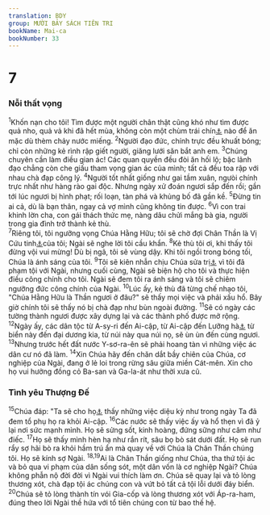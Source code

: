 ```yaml
---
translation: BDY
group: MƯỜI BẢY SÁCH TIÊN TRI
bookName: Mai-ca 
bookNumber: 33
---
```


<div class="title"><h1>7</h1><h3>Nỗi thất vọng</h3></div>
<span class="verse mi_7_1"><sup>1</sup>Khốn nạn cho tôi! Tìm được một người chân thật cũng khó như tìm được quả nho, quả vả khi đã hết mùa, không còn một chùm trái chín<a href="#" data-toggle="tooltip" data-placement="bottom" title="Nt trái chín đầu mùa">⚓</a> nào để ăn mặc dù thèm chảy nước miếng. </span>
<span class="verse mi_7_2"><sup>2</sup>Người đạo đức, chính trực đều khuất bóng; chỉ còn những kẻ rình rập giết người, giăng lưới săn bắt anh em. </span>
<span class="verse mi_7_3"><sup>3</sup>Chúng chuyên cần làm điều gian ác! Các quan quyền đều đòi ăn hối lộ; bậc lãnh đạo chẳng còn che giấu tham vọng gian ác của mình; tất cả đều toa rập với nhau chà đạp công lý. </span>
<span class="verse mi_7_4"><sup>4</sup>Người tốt nhất giống như gai tầm xuân, ngưòi chính trực nhất như hàng rào gai độc. Nhưng ngày xử đoán ngươi sắp đến rồi; gần tới lúc ngươi bị hình phạt; rối loạn, tàn phá và khủng bố đã gần kề. </span>
<span class="verse mi_7_5"><sup>5</sup>Đừng tin ai cả, dù là bạn thân, ngay cả vợ mình cũng không tin được. </span>
<span class="verse mi_7_6"><sup>6</sup>Vì con trai khinh lờn cha, con gái thách thức mẹ, nàng dâu chửi mắng bà gia, người trong gia đình trở thành kẻ thù.<br/></span>
<span class="verse mi_7_7"><sup>7</sup>Riêng tôi, tôi ngưỡng vọng Chúa Hằng Hữu; tôi sẽ chờ đợi Chân Thần là Vị Cứu tinh<a href="#" data-toggle="tooltip" data-placement="bottom" title="Ctd vĩ nhân, người quyền thế">⚓</a>của tôi; Ngài sẽ nghe lời tôi cầu khẩn. </span>
<span class="verse mi_7_8"><sup>8</sup>Kẻ thù tôi ơi, khi thấy tôi đừng vội vui mừng! Dù bị ngã, tôi sẽ vùng dậy. Khi tôi ngồi trong bóng tối, Chúa là ánh sáng của tôi. </span>
<span class="verse mi_7_9"><sup>9</sup>Tôi sẽ kiên nhẫn chịu Chúa sửa trị<a href="#" data-toggle="tooltip" data-placement="bottom" title="Nt công phẫn">⚓</a> vì tôi đã phạm tội với Ngài, nhưng cuối cùng, Ngài sẽ biện hộ cho tôi và thực hiện điều công chính cho tôi. Ngài sẽ đem tôi ra ánh sáng và tôi sẽ chiêm ngưỡng đức công chính của Ngài. </span>
<span class="verse mi_7_10"><sup>10</sup>Lúc ấy, kẻ thù đã từng chế nhạo tôi, &#34;Chúa Hằng Hữu là Thần ngươi ở đâu?&#34; sẽ thấy mọi việc và phải xấu hổ. Bây giờ chính tôi sẽ thấy nó bị chà đạp như bùn ngoài đường. </span>
<span class="verse mi_7_11"><sup>11</sup>Sẽ có ngày các tường thành ngươi được xây dựng lại và các thành phố được mở rộng. </span>
<span class="verse mi_7_12"><sup>12</sup>Ngày ấy, các dân tộc từ A-sy-ri đến Ai-cập, từ Ai-cập đến Lưỡng hà<a href="#" data-toggle="tooltip" data-placement="bottom" title="Nt sông">⚓</a> từ biển này đến đại dương kia, từ núi này qua núi nọ, sẽ ùn ùn đến cùng ngươi. </span>
<span class="verse mi_7_13"><sup>13</sup>Nhưng trước hết đất nước Y-sơ-ra-ên sẽ phải hoang tàn vì những việc ác dân cư nó đã làm. </span>
<span class="verse mi_7_14"><sup>14</sup>Xin Chúa hãy đến chăn dắt bầy chiên của Chúa, cơ nghiệp của Ngài, đang ở lẻ loi trong rừng sâu giữa miền Cát-mên. Xin cho họ vui hưởng đồng cỏ Ba-san và Ga-la-át như thời xưa cũ.</span>
<div class="title"><h3>Tình yêu Thượng Đế</h3></div>
<span class="verse mi_7_15"><sup>15</sup>Chúa đáp: &#34;Ta sẽ cho họ<a href="#" data-toggle="tooltip" data-placement="bottom" title="Nt nó">⚓</a> thấy những việc diệu kỳ như trong ngày Ta đã đem tổ phụ họ ra khỏi Ai-cập. </span>
<span class="verse mi_7_16"><sup>16</sup>Các nước sẽ thấy việc ấy và hổ thẹn vì đã ỷ lại nơi sức mạnh mình. Họ sẽ sửng sốt, kinh hoàng, đứng sững như câm như điếc. </span>
<span class="verse mi_7_17"><sup>17</sup>Họ sẽ thấy mình hèn hạ như rắn rít, sâu bọ bò sát dưới đất. Họ sẽ run rẩy sợ hãi bò ra khỏi hầm trú ẩn mà quay về với Chúa là Chân Thần chúng tôi. Họ sẽ kính sợ Ngài. </span>
<span class="verse mi_7_18 mi_7_19"><sup>18,19</sup>Ai là Chân Thần giống như Chúa, tha thứ tội ác và bỏ qua vi phạm của dân sống sót, một dân vốn là cơ nghiệp Ngài? Chúa không phẫn nộ đời đời vì Ngài vui thích làm ơn. Chúa sẽ quay lại và tỏ lòng thương xót, chà đạp tội ác chúng con và vứt bỏ tất cả tội lỗi dưới đáy biển. </span>
<span class="verse mi_7_20"><sup>20</sup>Chúa sẽ tỏ lòng thành tín vói Gia-cốp và lòng thương xót với Áp-ra-ham, đúng theo lời Ngài thề hứa với tổ tiên chúng con từ bao thế hệ. </span>
